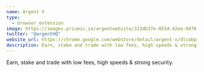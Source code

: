 ```yaml
---
name: Argent X
type:
  - browser_extension
image: https://images.prismic.io/argentwebsite/313db37e-055d-42ee-9476-a92bda64e61d_logo.svg?auto=format%2Ccompress&fit=max&q=50
twitter: "@argentHQ"
website_url: https://chrome.google.com/webstore/detail/argent-x/dlcobpjiigpikoobohmabehhmhfoodbb
description: Earn, stake and trade with low fees, high speeds & strong security.
---
```

Earn, stake and trade with low fees, high speeds & strong security.